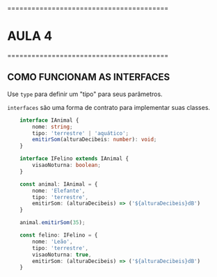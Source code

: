 ========================================
# AULA 4
========================================

## COMO FUNCIONAM AS INTERFACES

Use `type` para definir um "tipo" para seus parâmetros.

`interfaces` são uma forma de contrato para implementar suas classes.

```ts
    interface IAnimal {
        nome: string;
        tipo: 'terrestre' | 'aquático';
        emitirSom(alturaDecibeis: number): void;
    }

    interface IFelino extends IAnimal {
        visaoNoturna: boolean;
    }

    const animal: IAnimal = {
        nome: 'Elefante',
        tipo: 'terrestre',
        emitirSom: (alturaDecibeis) => ('${alturaDecibeis}dB')
    }

    animal.emitirSom(35);

    const felino: IFelino = {
        nome: 'Leão',
        tipo: 'terrestre',
        visaoNoturna: true,
        emitirSom: (alturaDecibeis) => ('${alturaDecibeis}dB')
    }
```
